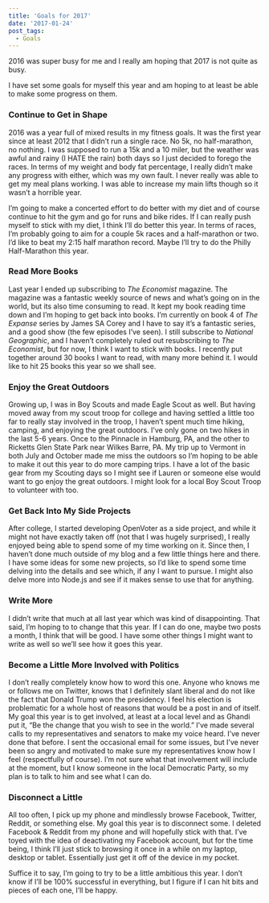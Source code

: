 ```yaml
---
title: 'Goals for 2017'
date: '2017-01-24'
post_tags:
  - Goals
---
```


2016 was super busy for me and I really am hoping that 2017 is not quite as busy.
<!-- excerpt -->

I have set some goals for myself this year and am hoping to at least be able to make some progress on them.

### Continue to Get in Shape

2016 was a year full of mixed results in my fitness goals. It was the first year since at least 2012 that I didn’t run a single race. No 5k, no half-marathon, no nothing. I was supposed to run a 15k and a 10 miler, but the weather was awful and rainy (I HATE the rain) both days so I just decided to forego the races. In terms of my weight and body fat percentage, I really didn’t make any progress with either, which was my own fault. I never really was able to get my meal plans working. I was able to increase my main lifts though so it wasn’t a horrible year.

I’m going to make a concerted effort to do better with my diet and of course continue to hit the gym and go for runs and bike rides. If I can really push myself to stick with my diet, I think I’ll do better this year. In terms of races, I’m probably going to aim for a couple 5k races and a half-marathon or two. I’d like to beat my 2:15 half marathon record. Maybe I’ll try to do the Philly Half-Marathon this year.

### Read More Books

Last year I ended up subscribing to <em>The Economist</em> magazine. The magazine was a fantastic weekly source of news and what’s going on in the world, but its also time consuming to read. It kept my book reading time down and I’m hoping to get back into books. I’m currently on book 4 of <em>The Expanse</em> series by James SA Corey and I have to say it’s a fantastic series, and a good show (the few episodes I’ve seen). I still subscribe to <em>National Geographic</em>, and I haven’t completely ruled out resubscribing to <em>The Economist</em>, but for now, I think I want to stick with books. I recently put together around 30 books I want to read, with many more behind it. I would like to hit 25 books this year so we shall see.

### Enjoy the Great Outdoors

Growing up, I was in Boy Scouts and made Eagle Scout as well. But having moved away from my scout troop for college and having settled a little too far to really stay involved in the troop, I haven’t spent much time hiking, camping, and enjoying the great outdoors. I’ve only gone on two hikes in the last 5-6 years. Once to the Pinnacle in Hamburg, PA, and the other to Ricketts Glen State Park near Wilkes Barre, PA. My trip up to Vermont in both July and October made me miss the outdoors so I’m hoping to be able to make it out this year to do more camping trips. I have a lot of the basic gear from my Scouting days so I might see if Lauren or someone else would want to go enjoy the great outdoors. I might look for a local Boy Scout Troop to volunteer with too.

### Get Back Into My Side Projects

After college, I started developing OpenVoter as a side project, and while it might not have exactly taken off (not that I was hugely surprised), I really enjoyed being able to spend some of my time working on it. Since then, I haven’t done much outside of my blog and a few little things here and there. I have some ideas for some new projects, so I’d like to spend some time delving into the details and see which, if any I want to pursue. I might also delve more into Node.js and see if it makes sense to use that for anything.

### Write More

I didn’t write that much at all last year which was kind of disappointing. That said, I’m hoping to to change that this year. If I can do one, maybe two posts a month, I think that will be good. I have some other things I might want to write as well so we’ll see how it goes this year.

### Become a Little More Involved with Politics

I don’t really completely know how to word this one. Anyone who knows me or follows me on Twitter, knows that I definitely slant liberal and do not like the fact that Donald Trump won the presidency. I feel his election is problematic for a whole host of reasons that would be a post in and of itself. My goal this year is to get involved, at least at a local level and as Ghandi put it, “Be the change that you wish to see in the world.” I’ve made several calls to my representatives and senators to make my voice heard. I’ve never done that before. I sent the occasional email for some issues, but I’ve never been so angry and motivated to make sure my representatives know how I feel (respectfully of course). I’m not sure what that involvement will include at the moment, but I know someone in the local Democratic Party, so my plan is to talk to him and see what I can do.

### Disconnect a Little

All too often, I pick up my phone and mindlessly browse Facebook, Twitter, Reddit, or something else. My goal this year is to disconnect some. I deleted Facebook & Reddit from my phone and will hopefully stick with that. I’ve toyed with the idea of deactivating my Facebook account, but for the time being, I think I’ll just stick to browsing it once in a while on my laptop, desktop or tablet. Essentially just get it off of the device in my pocket.

Suffice it to say, I’m going to try to be a little ambitious this year. I don’t know if I’ll be 100% successful in everything, but I figure if I can hit bits and pieces of each one, I’ll be happy.
